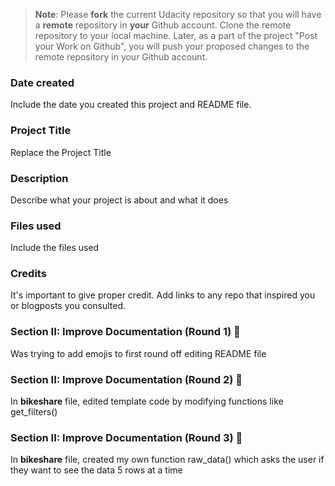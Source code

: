 >**Note**: Please **fork** the current Udacity repository so that you will have a **remote** repository in **your** Github account. Clone the remote repository to your local machine. Later, as a part of the project "Post your Work on Github", you will push your proposed changes to the remote repository in your Github account.

### Date created
Include the date you created this project and README file.

### Project Title
Replace the Project Title

### Description
Describe what your project is about and what it does

### Files used
Include the files used

### Credits
It's important to give proper credit. Add links to any repo that inspired you or blogposts you consulted.

### Section II: Improve Documentation (Round 1) 🥇
Was trying to add emojis to first round off editing README file

### Section II: Improve Documentation (Round 2) 🥈
In **bikeshare** file, edited template code by modifying functions like get_filters()

### Section II: Improve Documentation (Round 3) 🥉
In **bikeshare** file, created my own function raw_data() which asks the user if they want to see the data 5 rows at a time